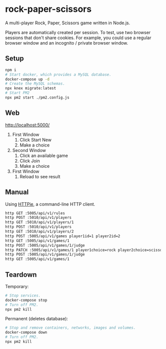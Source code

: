 # rock-paper-scissors

A multi-player Rock, Paper, Scissors game written in Node.js.

Players are automatically created per session. To test, use two browser sessions that don't share cookies. For example, you could use a regular browser window and an incognito / private browser window.

## Setup

```bash
npm i
# Start docker, which provides a MySQL database.
docker-compose up -d
# Create the MySQL schemas.
npx knex migrate:latest
# Start PM2
npx pm2 start ./pm2.config.js
```

## Web

[http://localhost:5000/]()

1. First Window
    1. Click Start New
    2. Make a choice
2. Second Window
    1. Click an available game
    2. Click Join
    3. Make a choice
3. First Window
    1. Reload to see result 

## Manual

Using [HTTPie](https://httpie.org/), a command-line HTTP client.

```bash
http GET :5005/api/v1/rules
http POST :5010/api/v1/players
http GET :5010/api/v1/players/1
http POST :5010/api/v1/players
http GET :5010/api/v1/players/2
http POST :5005/api/v1/games player1id=1 player2id=2
http GET :5005/api/v1/games/1
http POST :5005/api/v1/games/1/judge
http PATCH :5005/api/v1/games/1 player1choice=rock player2choice=scissors
http POST :5005/api/v1/games/1/judge
http GET :5005/api/v1/games/1
```

## Teardown

Temporary:

```bash
# Stop services.
docker-compose stop
# Turn off PM2.
npx pm2 kill
```

Permanent (deletes database):

```bash
# Stop and remove containers, networks, images and volumes.
docker-compose down
# Turn off PM2.
npx pm2 kill
```


